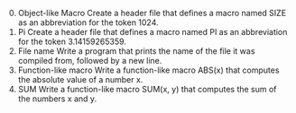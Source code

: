 0. Object-like Macro
	Create a header file that defines a macro named SIZE as an abbreviation for the token 1024.
1. Pi
	Create a header file that defines a macro named PI as an abbreviation for the token 3.14159265359.
2. File name
	Write a program that prints the name of the file it was compiled from, followed by a new line.
3. Function-like macro
	Write a function-like macro ABS(x) that computes the absolute value of a number x.
4. SUM
	Write a function-like macro SUM(x, y) that computes the sum of the numbers x and y.
